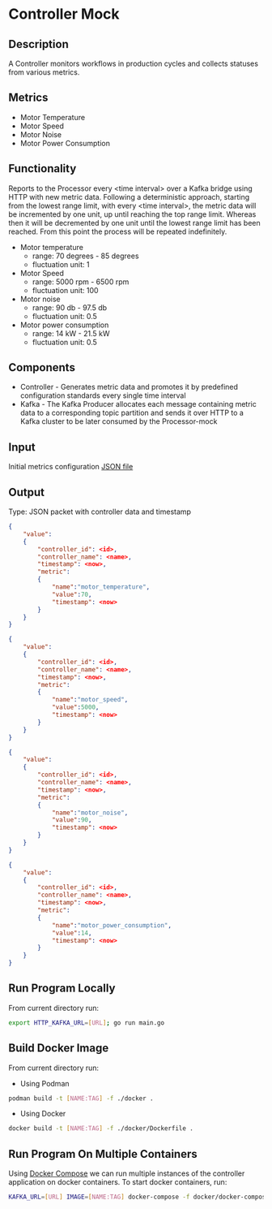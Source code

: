 # Controller Mock
## Description
A Controller monitors workflows in production cycles and collects statuses from various metrics.  

## Metrics
* Motor Temperature 
* Motor Speed 
* Motor Noise
* Motor Power Consumption

## Functionality
Reports to the Processor every \<time interval\> over a Kafka bridge using HTTP with new metric data. 
Following a deterministic approach, starting from the lowest range limit, with every \<time interval\>, the metric data will be incremented by one unit, up until reaching the top range limit. Whereas then it will be decremented by one unit until the lowest range limit has been reached. From this point the process will be repeated indefinitely.

* Motor temperature
    * range: 70 degrees - 85 degrees
    * fluctuation unit: 1
* Motor Speed 
    * range: 5000 rpm - 6500 rpm
    * fluctuation unit: 100
* Motor noise 
    * range: 90 db - 97.5 db
    * fluctuation unit: 0.5
* Motor power consumption 
    * range: 14 kW - 21.5 kW
    * fluctuation unit: 0.5



## Components
* Controller - Generates metric data and promotes it by predefined configuration standards every single time interval
* Kafka - The Kafka Producer allocates each message containing metric data to a corresponding topic partition and sends it over HTTP to a Kafka cluster to be later consumed by the Processor-mock

## Input
Initial metrics configuration [JSON file](pkg/controller/initial_metrics_config.json)

## Output
Type: JSON packet with controller data and timestamp 
```json
{
    "value": 
    {
        "controller_id": <id>,
        "controller_name": <name>,
        "timestamp": <now>,
        "metric":
        {
            "name":"motor_temperature",
            "value":70,
            "timestamp": <now>
        }
    }
}
```
``` json
{
    "value": 
    {
        "controller_id": <id>,
        "controller_name": <name>,
        "timestamp": <now>,
        "metric":
        {
            "name":"motor_speed",
            "value":5000,
            "timestamp": <now>
        }
    }
}
```
```json
{
    "value": 
    {
        "controller_id": <id>,
        "controller_name": <name>,
        "timestamp": <now>,
        "metric":
        {
            "name":"motor_noise",
            "value":90,
            "timestamp": <now>
        }
    }
}
```
```json
{
    "value": 
    {
        "controller_id": <id>,
        "controller_name": <name>,
        "timestamp": <now>,
        "metric":
        {
            "name":"motor_power_consumption",
            "value":14,
            "timestamp": <now>
        }
    }
}
```

## Run Program Locally
From current directory run:
```bash
export HTTP_KAFKA_URL=[URL]; go run main.go
```

## Build Docker Image

From current directory run:
* Using Podman
```bash
podman build -t [NAME:TAG] -f ./docker .
```
* Using Docker
```bash
docker build -t [NAME:TAG] -f ./docker/Dockerfile .
```

## Run Program On Multiple Containers

Using [Docker Compose](https://docs.docker.com/get-started/08_using_compose/) we can run multiple instances of the controller application on docker containers.
To start docker containers, run:
```bash
KAFKA_URL=[URL] IMAGE=[NAME:TAG] docker-compose -f docker/docker-compose.yaml up --scale controller=[NUMBER_OF_REPLICAS]
```